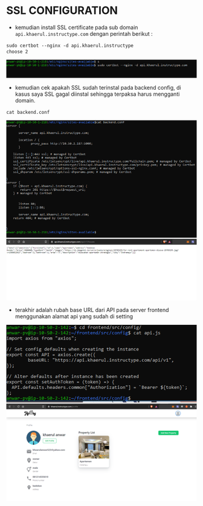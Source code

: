 # SSL CONFIGURATION

* kemudian install SSL certificate pada sub domain ``api.khaerul.instructype.com`` dengan perintah berikut :

```
sudo certbot --nginx -d api.khaerul.instructype
choose 2
```

![21](../assets/21.PNG)

* kemudian cek apakah SSL sudah terinstal pada backend config, di kasus saya SSL gagal diinstal sehingga terpaksa harus mengganti domain.

```
cat backend.conf
```

![22](../assets/22.PNG)
![23](../assets/23.PNG)

* terakhir adalah rubah base URL dari API pada server frontend menggunakan alamat api yang sudah di setting

![24](../assets/24.PNG)
![25](../assets/25.PNG)
